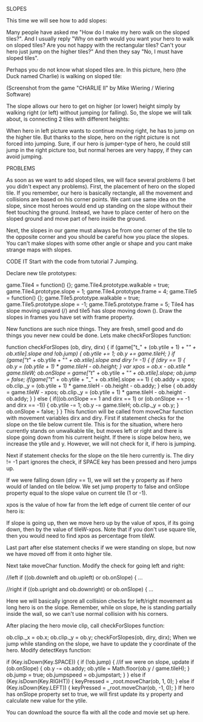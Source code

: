 SLOPES

This time we will see how to add slopes:



Many people have asked me "How do I make my hero walk on the sloped tiles?". And I usually reply "Why on earth would you want your hero to walk on sloped tiles? Are you not happy with the rectangular tiles? Can't your hero just jump on the higher tiles?" And then they say "No, I must have sloped tiles".

Perhaps you do not know what sloped tiles are. In this picture, hero (the Duck named Charlie) is walking on sloped tile:


(Screenshot from the game "CHARLIE II"
by Mike Wiering / Wiering Software)

The slope allows our hero to get on higher (or lower) height simply by walking right (or left) without jumping (or falling). So, the slope we will talk about, is connecting 2 tiles with different heights:



When hero in left picture wants to continue moving right, he has to jump on the higher tile. But thanks to the slope, hero on the right picture is not forced into jumping. Sure, if our hero is jumper-type of hero, he could still jump in the right picture too, but normal heroes are very happy, if they can avoid jumping.


PROBLEMS

As soon as we want to add sloped tiles, we will face several problems (I bet you didn't expect any problems). First, the placement of hero on the sloped tile. If you remember, our hero is basically rectangle, all the movement and collisions are based on his corner points. We cant use same idea on the slope, since most heroes would end up standing on the slope without their feet touching the ground. Instead, we have to place center of hero on the sloped ground and move part of hero inside the ground.



Next, the slopes in our game must always be from one corner of the tile to the opposite corner and you should be careful how you place the slopes. You can't make slopes with some other angle or shape and you cant make strange maps with slopes.




CODE IT
Start with the code from tutorial 7 Jumping.

Declare new tile prototypes:

game.Tile4 = function() {};
game.Tile4.prototype.walkable = true;
game.Tile4.prototype.slope = 1;
game.Tile4.prototype.frame = 4;
game.Tile5 = function() {};
game.Tile5.prototype.walkable = true;
game.Tile5.prototype.slope = -1;
game.Tile5.prototype.frame = 5;
Tile4 has slope moving upward (/) and tile5 has slope moving down (\). Draw the slopes in frames you have set with frame property.

New functions are such nice things. They are fresh, smell good and do things you never new could be done. Lets make checkForSlopes function:

function checkForSlopes (ob, diry, dirx)
{
  if (game["t_" + (ob.ytile + 1) + "_" + ob.xtile].slope and !ob.jump)
  {
    ob.ytile += 1;
    ob.y += game.tileH;
  }
  if (game["t_" + ob.ytile + "_" + ob.xtile].slope and diry != -1)
  {
    if (diry == 1)
    {
      ob.y = (ob.ytile + 1) * game.tileH - ob.height;
    }
    var xpos = ob.x - ob.xtile * game.tileW;
    ob.onSlope = game["t_" + ob.ytile + "_" + ob.xtile].slope;
    ob.jump = false;
    if(game["t_" + ob.ytile + "_" + ob.xtile].slope == 1)
    {
      ob.addy = xpos;
      ob.clip._y = (ob.ytile + 1) * game.tileH - ob.height - ob.addy;
    }
    else
    {
      ob.addy = game.tileW - xpos;
      ob.clip._y = (ob.ytile + 1) * game.tileH - ob.height - ob.addy;
    }
  }
  else
  {
    if((ob.onSlope == 1 and dirx == 1) or (ob.onSlope == -1 and dirx == -1))
    {
      ob.ytile -= 1;
      ob.y -= game.tileH;
      ob.clip._y = ob.y;
    }
    ob.onSlope = false;
  }
}
This function will be called from moveChar function with movement variables dirx and diry. First if statement checks for the slope on the tile below current tile. This is for the situation, where hero currently stands on unwalkable tile, but moves left or right and there is slope going down from his current height. If there is slope below hero, we increase the ytile and y. However, we will not check for it, if hero is jumping.

Next if statement checks for the slope on the tile hero currently is. The diry != -1 part ignores the check, if SPACE key has been pressed and hero jumps up.

If we were falling down (diry == 1), we will set the y property as if hero would of landed on tile below. We set jump property to false and onSlope property equal to the slope value on current tile (1 or -1).

xpos is the value of how far from the left edge of current tile center of our hero is:



If slope is going up, then we move hero up by the value of xpos, if its going down, then by the value of tileW-xpos. Note that if you don't use square tile, then you would need to find xpos as percentage from tileW.

Last part after else statement checks if we were standing on slope, but now we have moved off from it onto higher tile.

Next take moveChar function. Modify the check for going left and right:

//left
if ((ob.downleft and ob.upleft) or ob.onSlope)
{
  ...
 
//right
if ((ob.upright and ob.downright) or ob.onSlope)
{
  ...
 
Here we will basically ignore all collision checks for left/right movement as long hero is on the slope. Remember, while on slope, he is standing partially inside the wall, so we can't use normal collision with his corners.

After placing the hero movie clip, call checkForSlopes function:

ob.clip._x = ob.x;
ob.clip._y = ob.y;
checkForSlopes(ob, diry, dirx);
When we jump while standing on the slope, we have to update the y coordinate of the hero. Modify detectKeys function:

if (Key.isDown(Key.SPACE))
{
  if (!ob.jump)
  {
    //if we were on slope, update
    if (ob.onSlope)
    {
      ob.y -= ob.addy;
      ob.ytile = Math.floor(ob.y / game.tileH);
    }
    ob.jump = true;
    ob.jumpspeed = ob.jumpstart;
  }
}
else if (Key.isDown(Key.RIGHT))
{
  keyPressed = _root.moveChar(ob, 1, 0);
}
else if (Key.isDown(Key.LEFT))
{
  keyPressed = _root.moveChar(ob, -1, 0);
}
If hero has onSlope property set to true, we will first update its y property and calculate new value for the ytile.

You can download the source fla with all the code and movie set up here.
